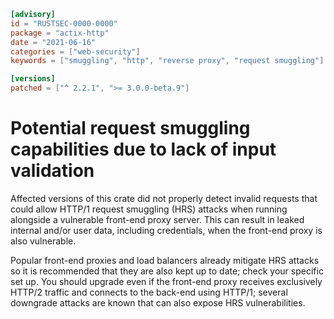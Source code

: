 ```toml
[advisory]
id = "RUSTSEC-0000-0000"
package = "actix-http"
date = "2021-06-16"
categories = ["web-security"]
keywords = ["smuggling", "http", "reverse proxy", "request smuggling"]

[versions]
patched = ["^ 2.2.1", ">= 3.0.0-beta.9"]
```

# Potential request smuggling capabilities due to lack of input validation

Affected versions of this crate did not properly detect invalid requests that could allow HTTP/1 request smuggling (HRS) attacks when running alongside a vulnerable front-end proxy server. This can result in leaked internal and/or user data, including credentials, when the front-end proxy is also vulnerable.

Popular front-end proxies and load balancers already mitigate HRS attacks so it is recommended that they are also kept up to date; check your specific set up. You should upgrade even if the front-end proxy receives exclusively HTTP/2 traffic and connects to the back-end using HTTP/1; several downgrade attacks are known that can also expose HRS vulnerabilities.

